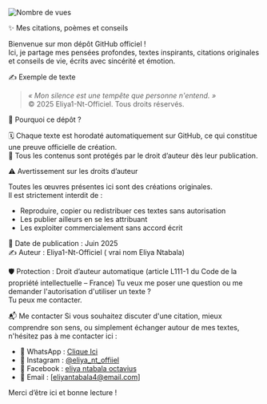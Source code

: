 ![Nombre de vues](https://komarev.com/ghpvc/?username=Eliya1-Nt-Officiel&color=blue)

✨ Mes citations, poèmes et conseils

Bienvenue sur mon dépôt GitHub officiel !  
Ici, je partage mes pensées profondes, textes inspirants, citations originales et conseils de vie, écrits avec sincérité et émotion.

✍️ Exemple de texte

> _« Mon silence est une tempête que personne n'entend. »_  
> © 2025 Eliya1-Nt-Officiel. Tous droits réservés.

📌 Pourquoi ce dépôt ?

🗓️ Chaque texte est horodaté automatiquement sur GitHub, ce qui constitue une preuve officielle de création.  
📜 Tous les contenus sont protégés par le droit d’auteur dès leur publication.

⚠️ Avertissement sur les droits d’auteur

Toutes les œuvres présentes ici sont des créations originales.  
Il est strictement interdit de :

- Reproduire, copier ou redistribuer ces textes sans autorisation
- Les publier ailleurs en se les attribuant
- Les exploiter commercialement sans accord écrit

📅 Date de publication : Juin 2025  
✍️ Auteur : Eliya1-Nt-Officiel ( vrai nom Eliya Ntabala)

🛡️ Protection : Droit d’auteur automatique (article L111-1 du Code de la propriété intellectuelle – France)
Tu veux me poser une question ou me demander l'autorisation d'utiliser un texte ?  
Tu peux me contacter.

📬 Me contacter
Si vous souhaitez discuter d'une citation, mieux comprendre son sens, 
ou simplement échanger autour de mes textes, 
n'hésitez pas à me contacter ici :
- 📱 WhatsApp : [Clique Ici](https://wa.me/+243995318754)
- 📸 Instagram : [@eliya_nt_offiiel]( https://instagram.com/eliya_nt_officiel)
- 📘 Facebook : [eliya ntabala octavius]( https://www.facebook.com/eliya.ntabala.octavius3)
- 📧 Email : [eliyantabala4@email.com]



Merci d’être ici et bonne lecture !
